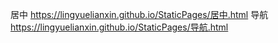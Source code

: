 居中  https://lingyuelianxin.github.io/StaticPages/居中.html
导航  https://lingyuelianxin.github.io/StaticPages/导航.html